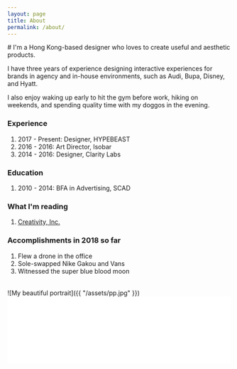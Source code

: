 ```yaml
---
layout: page
title: About
permalink: /about/
---
```


<div class="col-wrapper about">
<div class="col col-6" id="hi-container">
	<span class="hi"></span>
</div>
<div class="col col-3" markdown="1">
# I'm a Hong Kong-based designer who loves to create useful and aesthetic products.
  
I have three years of experience designing interactive experiences for brands in agency and in-house environments, such as Audi, Bupa, Disney, and Hyatt.

I also enjoy waking up early to hit the gym before work, hiking on weekends, and spending quality time with my doggos in the evening.

### Experience 
1. 2017 - Present: Designer, HYPEBEAST
2. 2016 - 2016: Art Director, Isobar
3. 2014 - 2016: Designer, Clarity Labs

### Education
1. 2010 - 2014: BFA in Advertising, SCAD

### What I'm reading
1. <a href="https://www.amazon.com/Creativity-Inc-Overcoming-Unseen-Inspiration/dp/0812993012" target="_blank">Creativity, Inc.</a>

### Accomplishments in 2018 so far
1. Flew a drone in the office
2. Sole-swapped Nike Gakou and Vans
3. Witnessed the super blue blood moon

</div>

<div class="col col-3" markdown="1" style="margin-top: 32px;">
![My beautiful portrait]({{ "/assets/pp.jpg" }})
</div>

</div>

<!-- LightWidget WIDGET --><script src="//lightwidget.com/widgets/lightwidget.js"></script><iframe src="//lightwidget.com/widgets/ebe268c732945c9faf0ee9b5487f2d31.html" scrolling="no" allowtransparency="true" class="lightwidget-widget" style="width: 100%; border: 0; overflow: hidden;"></iframe>